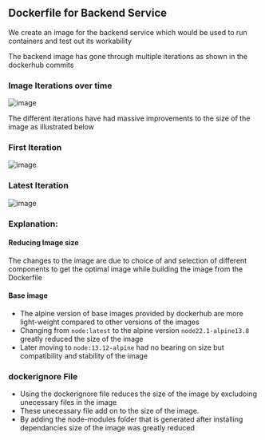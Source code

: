 ## Dockerfile for Backend Service

We create an image for the backend service which would be used to run containers and test out its workability

The backend image has gone through multiple iterations as shown in the dockerhub commits

 ### Image Iterations over time

![image](https://github.com/Jmaisiba/yolo/assets/35705417/c9450e91-53a9-465a-ad45-9b08799093b5)

The different iterations have had massive improvements to the size of the image as illustrated below

 ### First Iteration

![image](https://github.com/Jmaisiba/yolo/assets/35705417/d60287a9-97fb-4a40-9c16-461b2b5789fe)

 ### Latest Iteration

![image](https://github.com/Jmaisiba/yolo/assets/35705417/a8acd4c8-92ab-4fbb-9833-5a811fea0f63)



### Explanation:
#### Reducing Image size
The changes to the image are due to choice of and selection of different components to get the optimal image while building the image from the Dockerfile

 #### Base image 
 - The alpine version of base images provided by dockerhub are more light-weight compared to other versions of the images
 - Changing from `node:latest` to the alpine version `node22.1-alpine13.8` greatly reduced the size of the image
 - Later moving to `node:13.12-alpine` had no bearing on size but compatibility and stability of the image

 ### dockerignore File
 - Using the dockerignore file reduces the size of the image by excludoing unecessary files in the image
 - These unecessary file add on to the size of the image.
 - By adding the node-modules folder that is generated after installing dependancies size of the image was greatly reduced
